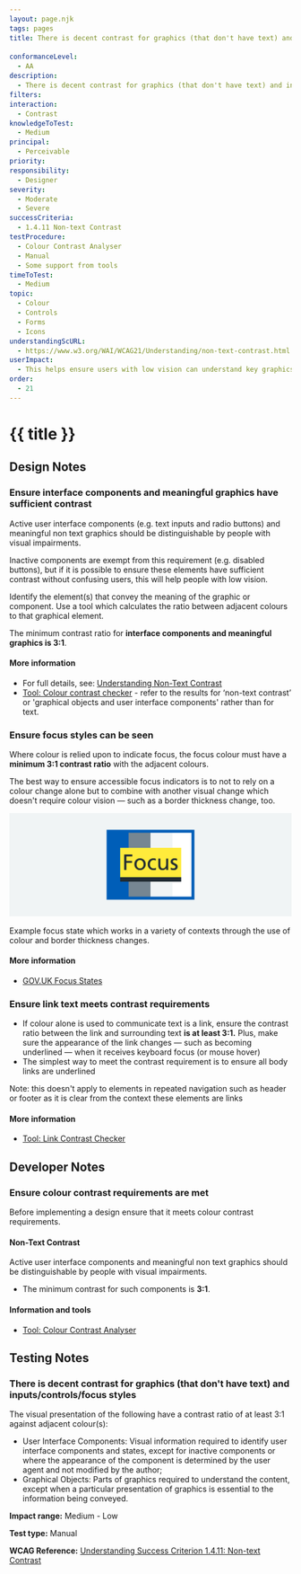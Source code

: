 ```yaml
---
layout: page.njk
tags: pages
title: There is decent contrast for graphics (that don't have text) and inputs/controls/focus styles

conformanceLevel:
  - AA
description:
  - There is decent contrast for graphics (that don't have text) and inputs/controls/focus styles
filters:
interaction:
  - Contrast
knowledgeToTest:
  - Medium
principal:
  - Perceivable
priority:
responsibility:
  - Designer
severity:
  - Moderate
  - Severe
successCriteria:
  - 1.4.11 Non-text Contrast
testProcedure:
  - Colour Contrast Analyser
  - Manual
  - Some support from tools
timeToTest:
  - Medium
topic:
  - Colour
  - Controls
  - Forms
  - Icons
understandingScURL:
  - https://www.w3.org/WAI/WCAG21/Understanding/non-text-contrast.html
userImpact:
  - This helps ensure users with low vision can understand key graphics and interact with interactive elements within an interface
order:
  - 21
---
```


# {{ title }}

## Design Notes

### Ensure interface components and meaningful graphics have sufficient contrast

Active user interface components (e.g. text inputs and radio buttons) and meaningful non text graphics should be distinguishable by people with visual impairments.

Inactive components are exempt from this requirement (e.g. disabled buttons), but if it is possible to ensure these elements have sufficient contrast without confusing users, this will help people with low vision.

Identify the element(s) that convey the meaning of the graphic or component. Use a tool which calculates the ratio between adjacent colours to that graphical element.

The minimum contrast ratio for **interface components and meaningful graphics is 3:1**.

#### More information

- For full details, see: [Understanding Non-Text Contrast](https://www.w3.org/WAI/WCAG21/Understanding/non-text-contrast.html)
- [Tool: Colour contrast checker](https://developer.paciellogroup.com/resources/contrastanalyser/) - refer to the results for ‘non-text contrast’ or 'graphical objects and user interface components' rather than for text.

### Ensure focus styles can be seen

Where colour is relied upon to indicate focus, the focus colour must have a **minimum 3:1 contrast ratio** with the adjacent colours.

The best way to ensure accessible focus indicators is to not to rely on a colour change alone but to combine with another visual change which doesn't require colour vision — such as a border thickness change, too.

<img class="nhsuk-card__img" src="/images/focus-state.png" alt="">

Example focus state which works in a variety of contexts through the use of colour and border thickness changes.

#### More information

- [GOV.UK Focus States](https://design-system.service.gov.uk/get-started/focus-states/)

### Ensure link text meets contrast requirements

- If colour alone is used to communicate text is a link, ensure the contrast ratio between the link and surrounding text **is at least 3:1.** Plus, make sure the appearance of the link changes — such as becoming underlined — when it receives keyboard focus (or mouse hover)
- The simplest way to meet the contrast requirement is to ensure all body links are underlined

Note: this doesn't apply to elements in repeated navigation such as header or footer as it is clear from the context these elements are links

#### More information

- [Tool: Link Contrast Checker](https://webaim.org/resources/linkcontrastchecker/)

## Developer Notes

### Ensure colour contrast requirements are met

Before implementing a design ensure that it meets colour contrast requirements.

#### Non-Text Contrast

Active user interface components and meaningful non text graphics should be distinguishable by people with visual impairments.

- The minimum contrast for such components is **3:1**.

#### Information and tools

- [Tool: Colour Contrast Analyser](https://developer.paciellogroup.com/resources/contrastanalyser/)

## Testing Notes

### There is decent contrast for graphics (that don't have text) and inputs/controls/focus styles

The visual presentation of the following have a contrast ratio of at least 3:1 against adjacent colour(s):

- User Interface Components: Visual information required to identify user interface components and states, except for inactive components or where the appearance of the component is determined by the user agent and not modified by the author;
- Graphical Objects: Parts of graphics required to understand the content, except when a particular presentation of graphics is essential to the information being conveyed.

**Impact range:** Medium - Low

**Test type:** Manual

**WCAG Reference:** [Understanding Success Criterion 1.4.11: Non-text Contrast](https://www.w3.org/WAI/WCAG21/Understanding/non-text-contrast.html)
